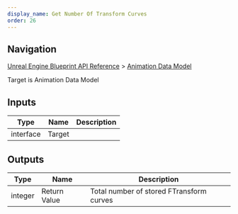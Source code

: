 ```yaml
---
display_name: Get Number Of Transform Curves
order: 26
---
```

## Navigation

[Unreal Engine Blueprint API Reference](https://dev.epicgames.com/documentation/en-us/unreal-engine/BlueprintAPI) > [Animation Data Model](https://dev.epicgames.com/documentation/en-us/unreal-engine/BlueprintAPI/AnimationDataModel)

Target is Animation Data Model

## Inputs

| Type | Name | Description |
| --- | --- | --- |
| interface | Target |  |

## Outputs

| Type | Name | Description |
| --- | --- | --- |
| integer | Return Value | Total number of stored FTransform curves |
